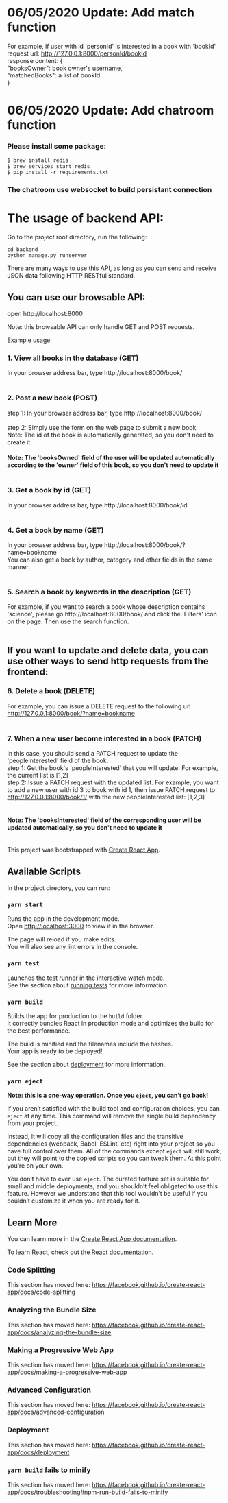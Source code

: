 # 06/05/2020 Update: Add match function
For example, if user with id 'personId' is interested in a book with 'bookId'
request url: http://127.0.0.1:8000/personId/bookId<br />
response content: {<br />
    "booksOwner": book owner's username,<br />
    "matchedBooks": a list of bookId<br />
}<br />

# 06/05/2020 Update: Add chatroom function
### Please install some package:
`$ brew install redis`<br />
`$ brew services start redis`<br />
`$ pip install -r requirements.txt`<br />
### The chatroom use websocket to build persistant connection

# The usage of backend API:

Go to the project root directory, run the following:<br />

`cd backend`<br />
`python manage.py runserver`<br />

There are many ways to use this API, as long as you can send and receive JSON data following HTTP RESTful standard. 

## You can use our browsable API:
open http://localhost:8000<br />

Note: this browsable API can only handle GET and POST requests. <br />

Example usage: <br />

### 1. View all books in the database (GET)
In your browser address bar, type http://localhost:8000/book/ <br /><br />

### 2. Post a new book (POST)
step 1: In your browser address bar, type http://localhost:8000/book/ <br /><br />
step 2: Simply use the form on the web page to submit a new book <br />
Note: The id of the book is automatically generated, so you don't need to create it<br />
#### Note: The 'booksOwned' field of the user will be updated automatically according to the 'owner' field of this book, so you don't need to update it<br /><br />

### 3. Get a book by id (GET)
In your browser address bar, type http://localhost:8000/book/id <br /><br />

### 4. Get a book by name (GET)
In your browser address bar, type http://localhost:8000/book/?name=bookname <br />
You can also get a book by author, category and other fields in the same manner.<br /><br />

### 5. Search a book by keywords in the description (GET)
For example, if you want to search a book whose description contains 'science', please go http://localhost:8000/book/ and click the 'Filters' icon on the page. Then use the search function. <br /><br />

## If you want to update and delete data, you can use other ways to send http requests from the frontend:

### 6. Delete a book (DELETE)
For example, you can issue a DELETE request to the following url
http://127.0.0.1:8000/book/?name=bookname <br /><br />

### 7. When a new user become interested in a book  (PATCH)
In this case, you should send a PATCH request to update the 'peopleInterested' field of the book. <br />
step 1: Get the book's 'peopleInterested' that you will update. For example, the current list is [1,2] <br />
step 2: Issue a PATCH request with the updated list. For example, you want to add a new user with id 3 to book with id 1, then issue PATCH request to http://127.0.0.1:8000/book/1/ with the new peopleInterested list: [1,2,3] <br /><br />
#### Note: The 'booksInterested' field of the corresponding user will be updated automatically, so you don't need to update it<br /><br />


This project was bootstrapped with [Create React App](https://github.com/facebook/create-react-app).

## Available Scripts

In the project directory, you can run:

### `yarn start`

Runs the app in the development mode.<br />
Open [http://localhost:3000](http://localhost:3000) to view it in the browser.

The page will reload if you make edits.<br />
You will also see any lint errors in the console.

### `yarn test`

Launches the test runner in the interactive watch mode.<br />
See the section about [running tests](https://facebook.github.io/create-react-app/docs/running-tests) for more information.

### `yarn build`

Builds the app for production to the `build` folder.<br />
It correctly bundles React in production mode and optimizes the build for the best performance.

The build is minified and the filenames include the hashes.<br />
Your app is ready to be deployed!

See the section about [deployment](https://facebook.github.io/create-react-app/docs/deployment) for more information.

### `yarn eject`

**Note: this is a one-way operation. Once you `eject`, you can’t go back!**

If you aren’t satisfied with the build tool and configuration choices, you can `eject` at any time. This command will remove the single build dependency from your project.

Instead, it will copy all the configuration files and the transitive dependencies (webpack, Babel, ESLint, etc) right into your project so you have full control over them. All of the commands except `eject` will still work, but they will point to the copied scripts so you can tweak them. At this point you’re on your own.

You don’t have to ever use `eject`. The curated feature set is suitable for small and middle deployments, and you shouldn’t feel obligated to use this feature. However we understand that this tool wouldn’t be useful if you couldn’t customize it when you are ready for it.

## Learn More

You can learn more in the [Create React App documentation](https://facebook.github.io/create-react-app/docs/getting-started).

To learn React, check out the [React documentation](https://reactjs.org/).

### Code Splitting

This section has moved here: https://facebook.github.io/create-react-app/docs/code-splitting

### Analyzing the Bundle Size

This section has moved here: https://facebook.github.io/create-react-app/docs/analyzing-the-bundle-size

### Making a Progressive Web App

This section has moved here: https://facebook.github.io/create-react-app/docs/making-a-progressive-web-app

### Advanced Configuration

This section has moved here: https://facebook.github.io/create-react-app/docs/advanced-configuration

### Deployment

This section has moved here: https://facebook.github.io/create-react-app/docs/deployment

### `yarn build` fails to minify

This section has moved here: https://facebook.github.io/create-react-app/docs/troubleshooting#npm-run-build-fails-to-minify
